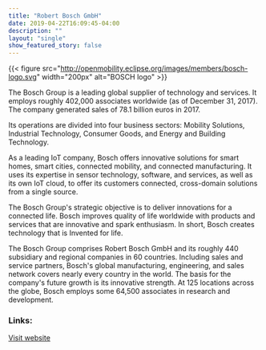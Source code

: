 ```yaml
---
title: "Robert Bosch GmbH"
date: 2019-04-22T16:09:45-04:00
description: ""
layout: "single"
show_featured_story: false
---
```


{{< figure src="http://openmobility.eclipse.org/images/members/bosch-logo.svg" width="200px" alt="BOSCH logo" >}}
<!--more-->

The Bosch Group is a leading global supplier of technology and services. It employs roughly 402,000 associates worldwide (as of December 31, 2017). The company generated sales of 78.1 billion euros in 2017.

Its operations are divided into four business sectors: Mobility Solutions, Industrial Technology, Consumer Goods, and Energy and Building Technology.

As a leading IoT company, Bosch offers innovative solutions for smart homes, smart cities, connected mobility, and connected manufacturing. It uses its expertise in sensor technology, software, and services, as well as its own IoT cloud, to offer its customers connected, cross-domain solutions from a single source.

The Bosch Group's strategic objective is to deliver innovations for a connected life. Bosch improves quality of life worldwide with products and services that are innovative and spark enthusiasm. In short, Bosch creates technology that is Invented for life.

The Bosch Group comprises Robert Bosch GmbH and its roughly 440 subsidiary and regional companies in 60 countries. Including sales and service partners, Bosch's global manufacturing, engineering, and sales network covers nearly every country in the world. The basis for the company's future growth is its innovative strength. At 125 locations across the globe, Bosch employs some 64,500 associates in research and development.

### Links:

[Visit website](https://www.bosch.de/)
